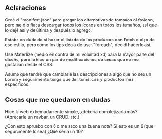 ## Aclaraciones
Creé el "manifest.json" para gregar las alternativas de tamaños al favicon, pero me dio fiaca descargar todos los íconos en todos los tamaños, así que lo dejé así y de última y después lo agrego.  

Estaba en duda de si hacer el listado de los productos con Fetch o algo de ese estilo, pero como los tips decía de usar "foreach", decidí hacerlo así. 

Usé Materlize (medio en contra de mi voluntad xd) para la mayor parte del diseño, pero le hice un par de modificaciones de cosas que no me gustaban desde el CSS. 

Asumo que tendré que cambiarle las descripciones a algo que no sea un Lorem y seguramente tenga que dar temáticas y productos más específicos. 

## Cosas que me quedaron en dudas
Hice la web extremadamente simple, ¿debería complejizarla más? (Agregarle un navbar, un CRUD, etc.)

¿Con esto apruebo con 6 o me saco una buena nota? Si esto es un 6 (que seguramente lo sea) ¿Qué sería un 10?


